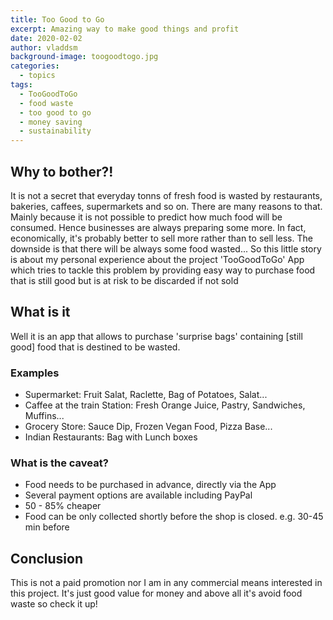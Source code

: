 ```yaml
---
title: Too Good to Go
excerpt: Amazing way to make good things and profit
date: 2020-02-02
author: vladdsm
background-image: toogoodtogo.jpg
categories:
  - topics
tags:
  - TooGoodToGo
  - food waste
  - too good to go
  - money saving
  - sustainability
---
```


## Why to bother?!

It is not a secret that everyday tonns of fresh food is wasted by restaurants, bakeries, caffees, supermarkets and so on.
There are many reasons to that. Mainly because it is not possible to predict how much food will be consumed. Hence businesses are always preparing some more.
In fact, economically, it's probably better to sell more rather than to sell less. The downside is that there will be always some food wasted...
So this little story is about my personal experience about the project 'TooGoodToGo' App which tries to tackle this problem by providing easy way to purchase food that is still good but is at risk to be discarded if not sold

## What is it

Well it is an app that allows to purchase 'surprise bags' containing [still good] food that is destined to be wasted.

### Examples

* Supermarket: Fruit Salat, Raclette, Bag of Potatoes, Salat...
* Caffee at the train Station: Fresh Orange Juice, Pastry, Sandwiches, Muffins...
* Grocery Store: Sauce Dip, Frozen Vegan Food, Pizza Base...
* Indian Restaurants: Bag with Lunch boxes

### What is the caveat?

* Food needs to be purchased in advance, directly via the App
* Several payment options are available including PayPal
* 50 - 85% cheaper
* Food can be only collected shortly before the shop is closed. e.g. 30-45 min before

## Conclusion

This is not a paid promotion nor I am in any commercial means interested in this project. 
It's just good value for money and above all it's avoid food waste so check it up!